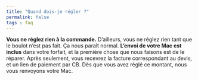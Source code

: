 ```yaml
---
title: "Quand dois-je régler ?"
permalink: false
tags : faq
---
```


**Vous ne réglez rien à la commande.** D’ailleurs, vous ne réglez rien tant que le boulot n’est pas fait. Ça nous paraît normal. **L’envoi de votre Mac est inclus** dans votre forfait, et la première chose que nous faisons est de le réparer. Après seulement, vous recevrez la facture correspondant au devis, et un lien de paiement par CB. Dès que vous avez réglé ce montant, nous vous renvoyons votre Mac.